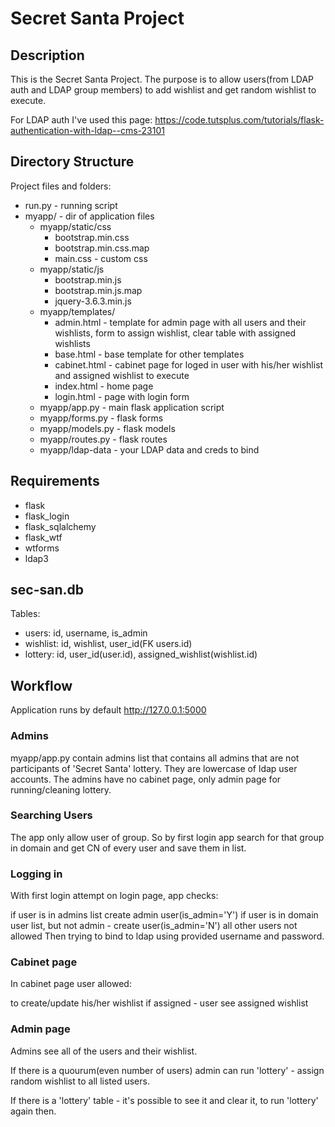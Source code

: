 <h1>Secret Santa Project</h1>

<h2>Description</h2>

This is the Secret Santa Project. The purpose is to allow users(from LDAP auth and LDAP group members) to add wishlist and get random wishlist to execute.

For LDAP auth I've used this page: https://code.tutsplus.com/tutorials/flask-authentication-with-ldap--cms-23101

<h2>Directory Structure</h2>

Project files and folders:
* run.py - running script
* myapp/ - dir of application files
  * myapp/static/css
    * bootstrap.min.css
    * bootstrap.min.css.map
    * main.css - custom css
  * myapp/static/js
    * bootstrap.min.js
    * bootstrap.min.js.map
    * jquery-3.6.3.min.js
  * myapp/templates/
    * admin.html - template for admin page with all users and their wishlists, form to assign wishlist, clear table with assigned wishlists
    * base.html - base template for other templates
    * cabinet.html - cabinet page for loged in user with his/her wishlist and assigned wishlist to execute
    * index.html - home page
    * login.html - page with login form
  * myapp/app.py - main flask application script
  * myapp/forms.py - flask forms
  * myapp/models.py - flask models
  * myapp/routes.py - flask routes
  * myapp/ldap-data - your LDAP data and creds to bind

<h2>Requirements</h2>

* flask
* flask_login
* flask_sqlalchemy
* flask_wtf
* wtforms
* ldap3

<h2>sec-san.db</h2>

Tables:
* users: id, username, is_admin
* wishlist: id, wishlist, user_id(FK users.id)
* lottery: id, user_id(user.id), assigned_wishlist(wishlist.id)

<h2>Workflow</h2>

Application runs by default http://127.0.0.1:5000

<h3>Admins</h3>
myapp/app.py contain admins list that contains all admins that are not participants of 'Secret Santa' lottery. They are lowercase of ldap user accounts. The admins have no cabinet page, only admin page for running/cleaning lottery.

<h3>Searching Users</h3>
The app only allow user of <YOUR DOMAIN GROUP NAME CONTAINS ALL YOUR USERS> group. So by first login app search for that group in domain and get CN of every user and save them in list.

<h3>Logging in</h3>
With first login attempt on login page, app checks:

if user is in admins list create admin user(is_admin='Y')
if user is in domain user list, but not admin - create user(is_admin='N')
all other users not allowed
Then trying to bind to ldap using provided username and password.

<h3>Cabinet page</h3>
In cabinet page user allowed:

to create/update his/her wishlist
if assigned - user see assigned wishlist

<h3>Admin page</h3>
Admins see all of the users and their wishlist.

If there is a quourum(even number of users) admin can run 'lottery' - assign random wishlist to all listed users.

If there is a 'lottery' table - it's possible to see it and clear it, to run 'lottery' again then.
